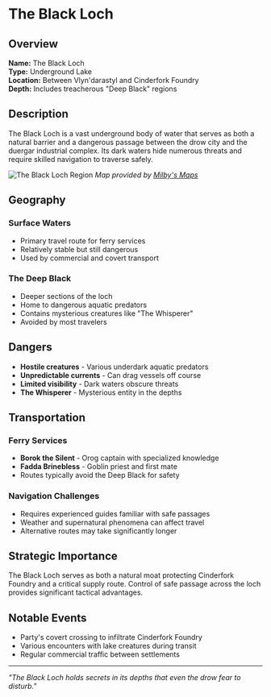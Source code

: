 # The Black Loch

<link rel="stylesheet" href="../drow_theme.css">

## Overview
**Name:** The Black Loch  
**Type:** Underground Lake  
**Location:** Between Vlyn'darastyl and Cinderfork Foundry  
**Depth:** Includes treacherous "Deep Black" regions  

## Description
The Black Loch is a vast underground body of water that serves as both a natural barrier and a dangerous passage between the drow city and the duergar industrial complex. Its dark waters hide numerous threats and require skilled navigation to traverse safely.

![The Black Loch Region](https://www.milbysmaps.com/wp-content/uploads/2021/03/The-Black-Loch-1e-WEB.jpg)
*Map provided by [Milby's Maps](https://www.milbysmaps.com/)*

## Geography
### Surface Waters
- Primary travel route for ferry services
- Relatively stable but still dangerous
- Used by commercial and covert transport

### The Deep Black
- Deeper sections of the loch
- Home to dangerous aquatic predators
- Contains mysterious creatures like "The Whisperer"
- Avoided by most travelers

## Dangers
- **Hostile creatures** - Various underdark aquatic predators
- **Unpredictable currents** - Can drag vessels off course
- **Limited visibility** - Dark waters obscure threats
- **The Whisperer** - Mysterious entity in the depths

## Transportation
### Ferry Services
- **Borok the Silent** - Orog captain with specialized knowledge
- **Fadda Brinebless** - Goblin priest and first mate
- Routes typically avoid the Deep Black for safety

### Navigation Challenges
- Requires experienced guides familiar with safe passages
- Weather and supernatural phenomena can affect travel
- Alternative routes may take significantly longer

## Strategic Importance
The Black Loch serves as both a natural moat protecting Cinderfork Foundry and a critical supply route. Control of safe passage across the loch provides significant tactical advantages.

## Notable Events
- Party's covert crossing to infiltrate Cinderfork Foundry
- Various encounters with lake creatures during transit
- Regular commercial traffic between settlements


---

*"The Black Loch holds secrets in its depths that even the drow fear to disturb."*